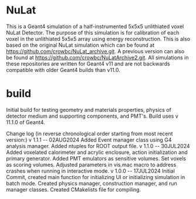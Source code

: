 # NuLat
This is a Geant4 simulation of a half-instrumented 5x5x5 unlithiated voxel NuLat Detector. The purpose of this simulation is for calibration of each voxel in the unlithiated 5x5x5 array using energy reconstruction. This is also based on the original NuLat simulation which can be found at https://github.com/crowbc/NuLat_archive.git. A previous version can also be found at https://github.com/crowbc/NuLatArchive2.git. All simulations in these repositories are written for Geant4 v11 and are not backwards compatible with older Geant4 builds than v11.0.

# build
Initial build for testing geometry and materials properties, physics of detector medium and supporting components, and PMT's. Build uses v 11.1.0 of Geant4.

Change log (in reverse chronological order starting from most recent version:)
v 1.1.1 -- 02AUG2024
	Added Event manager class using G4 analysis manager. Added ntuples for ROOT output file.
v 1.1.0 -- 30JUL2024
	Added voxelated calorimeter and acrylic enclosure, action initialization and primary generator. Added PMT emulators as sensitive volumes. Set voxels as scoring volumes. Adjusted parameters in vis.mac macro to address crashes when running in interactive mode.
v 1.0.0 -- 17JUL2024
	Initial Commit, created main function for initializing UI or initializing simulation in batch mode. Created physics manager, construction manager, and run manager classes. Created CMakelists file for compiling.
